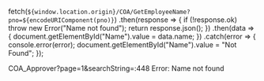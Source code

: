 fetch(`${window.location.origin}/COA/GetEmployeeName?pno=${encodeURIComponent(pno)}`)
    .then(response => {
        if (!response.ok) throw new Error("Name not found");
        return response.json();
    })
    .then(data => {
        document.getElementById("Name").value = data.name;
    })
    .catch(error => {
        console.error(error);
        document.getElementById("Name").value = "Not Found";
    });





COA_Approver?page=1&searchString=:448 Error: Name not found
